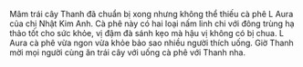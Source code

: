 Mâm trái cây Thanh đã chuẩn bị xong nhưng không thể thiếu cà phê L Aura của chị Nhật Kim Anh. Cà phê này có hai loại nấm linh chi với đông trùng hạ thảo tốt cho sức khỏe, vị đậm đà sánh kẹo mà hậu vị không có bị chua. L Aura cà phê vừa ngon vừa khỏe bảo sao nhiều người thích uống. Giờ Thanh mời mọi người cùng ăn trái cây với uống cà phê với Thanh nha.